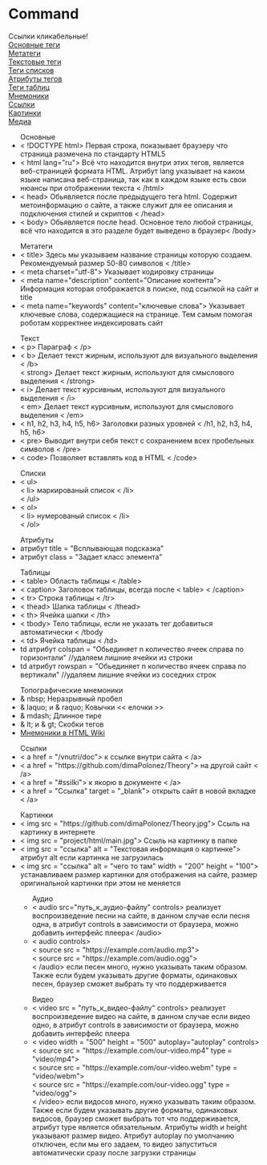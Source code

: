 # Command

Ссылки кликабельные!<br>
<a href = "#osn">Основные теги</a><br>
<a href = "#meta">Метатеги</a><br>
<a href = "#txt">Текстовые теги</a><br>
<a href = "#spis">Теги списков</a><br>
<a href = "#atrib">Атрибуты тегов</a><br>
<a href = "#table">Теги таблиц</a><br>
<a href = "#mnemonik">Мнемоники</a><br>
<a href = "#ssilki">Ссылки</a><br>
<a href = "#image">Картинки</a><br>
<a href = "#media">Медиа</a><br>


<ul id = "osn">Основные
<li> < !DOCTYPE html> Первая строка, показывает браузеру что страница размечена по стандарту HTML5</li>
<li> < html lang="ru"> Всё что находится внутри этих тегов, является веб-страницей формата HTML. Атрибут lang указывает на каком языке написана веб-страница, так как в каждом языке есть свои нюансы при отображении текста < /html></li>
<li>< head> Обьявляется после предыдущего тега html. Содержит метоинформацию о сайте, а также служит для ее описания и подключения стилей и скриптов < /head></li>
<li>< body> Обьявляется после head. Основное тело любой страницы, всё что находится в это разделе будет выведено в браузер< /body></li>
</ul>

<ul id = "meta">Метатеги
<li> < title> Здесь мы указываем название страницы которую создаем. Рекомендуемый размер 50-80 символов < /title></li>
<li> < meta charset="utf-8"> Указывает кодировку страницы </li>
<li> < meta name="description" content="Описание контента"> Информация которая отображается в поиске, под ссылкой на сайт и title </li>
<li> < meta name="keywords" content="ключевые слова"> Указывает ключевые слова, содержащиеся на странице. Тем самым помогая роботам корректнее индексировать сайт </li>
</ul>

<ul id = "txt">Текст
<li>< p> Параграф < /p></li>
<li>< b> Делает текст жирным, используют для визуального выделения < /b><br>
< strong> Делает текст жирным, используют для смыслового выделения < /strong></li>
<li>< i> Делает текст курсивным, используют для визуального выделения < /i><br>
< em> Делает текст курсивным, используют для смыслового выделения < /em></li>
<li>< h1, h2, h3, h4, h5, h6> Заголовки разных уровней < /h1, h2, h3, h4, h5, h6></li>
<li>< pre> Выводит внутри себя текст с сохранением всех пробельных символов < /pre></li>
<li> < code> Позволяет вставлять код в HTML < /code></li>
</ul>

<ul id = "spis"> Списки
<li>< ul><br>
< li> маркированый список < /li><br>
< /ul></li>
<li>< ol><br>
< li> нумерованый список < /li><br>
< /ol></li>
</ul>

<ul id = "atrib">Атрибуты
<li> атрибут title = "Всплывающая подсказка" </li>
<li> атрибут class = "Задает класс элемента" </li>
</ul>

<ul id = "table">Таблицы
<li>< table> Область таблицы < /table></li>
<li>< caption> Заголовок таблицы, всегда после < table> < /caption></li>
<li>< tr> Строка таблицы < /tr></li>
<li>< thead> Шапка таблицы < /thead></li>
<li>< th> Ячейка шапки < /th></li>
<li>< tbody> Тело таблицы, если не указать тег добавиться автоматически < /tbody</li>
<li>< td> Ячейка таблицы < /td></li>
<li> td атрибут colspan = "Обьединяет n количество ячеек справа по горизонтали" //удаляем лишние ячейки из строки </li>
<li> td атрибут rowspan = "Обьединяет n количество ячеек справа по вертикали" //удаляем лишние ячейки из соседних строк </li>
</ul>

<ul id = "mnemonik">Топографические мнемоники
<li>& nbsp; Неразрывный пробел</li>
<li>& laquo; и & raquo; Ковычки << елочки >></li>
<li>& mdash; Длинное тире</li>
<li>& lt; и & gt; Скобки тегов</li>
<li><a href = "https://ru.wikipedia.org/wiki/%D0%9C%D0%BD%D0%B5%D0%BC%D0%BE%D0%BD%D0%B8%D0%BA%D0%B8_%D0%B2_HTML" target = "_blank">Мнемоники в HTML Wiki</a></li>
</ul>

<ul id = "ssilki">Ссылки
<li>< a href = "/vnutri/doc"> к ссылке внутри сайта < /a></li>
<li>< a href = "https://github.com/dimaPolonez/Theory"> на другой сайт < /a></li>
<li>< a href = "#ssilki"> к якорю в документе < /a></li>
<li>< a href = "Ссылка" target = "_blank"> открыть сайт в новой вкладке < /a></li>
</ul>

<ul id = "image">Картинки
<li>< img src = "https://github.com/dimaPolonez/Theory.jpg"> Ссыль на картинку в интернете </li>
<li>< img src = "project/html/main.jpg"> Ссыль на картинку в папке </li>
<li>< img src = "ссылка" alt = "Текстовая информация о картинке"> атрибут alt если картинка не загрузилась </li>
<li>< img src = "ссылка" alt = "чего то там" width = "200" height = "100"> устанавливаем размер картинки для отображения на сайте, размер оригинальной картинки при этом не меняется </li>

<ul id = "media">Аудио
<li>< audio src="путь_к_аудио-файлу" controls> реализует воспроизведение песни на сайте, в данном случае если песня одна, в атрибут controls в зависимости от браузера, можно добавить интерфейс плеера< /audio></li>
<li>< audio controls><br>
< source src = "https://example.com/audio.mp3"><br>
< source src = "https://example.com/audio.ogg"><br>
< /audio> если песен много, нужно указывать таким образом. Также если будем указывать другие форматы, одинаковых песен, браузер сможет выбрать ту что поддерживается</li>
</ul>
<ul>Видео
<li>< video src = "путь_к_видео-файлу" controls>
 реализует воспроизведение видео на сайте, в данном случае если видео одно, в атрибут controls в зависимости от браузера, можно добавить интерфейс плеера</ video></li>
<li>< video width = "500" height = "500" autoplay="autoplay" controls><br>
< source src = "https://example.com/our-video.mp4" type = "video/mp4"><br>
< source src = "https://example.com/our-video.webm" type = "video/webm"><br>
< source src = "https://example.com/our-video.ogg" type = "video/ogg"><br>
< /video> если видосов много, нужно указывать таким образом. Также если будем указывать другие форматы, одинаковых видосов, браузер сможет выбрать тот что поддерживается, атрибут type является обязательным. Атрибуты width и height указывают размер видео. Атрибут autoplay по умолчанию отключен, если мы его задаем, то видео запуститься автоматически сразу после загрузки страницы</li>
</ul>




